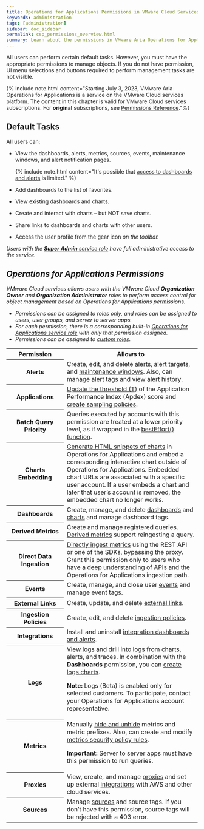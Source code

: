 ```yaml
---
title: Operations for Applications Permissions in VMware Cloud Services
keywords: administration
tags: [administration]
sidebar: doc_sidebar
permalink: csp_permissions_overview.html
summary: Learn about the permissions in VMware Aria Operations for Applications on VMware Cloud services.
---
```


All users can perform certain default tasks. However, you must have the appropriate permissions to manage objects. If you do not have permission, UI menu selections and buttons required to perform management tasks are not visible.

{% include note.html content="Starting July 3, 2023, VMware Aria Operations for Applications is a service on the VMware Cloud services platform. The content in this chapter is valid for VMware Cloud services subscriptions. For **original** subscriptions, see [Permissions Reference](permissions_overview.html)."%}

## Default Tasks

All users can:

  * View the dashboards, alerts, metrics, sources, events, maintenance windows, and alert notification pages.

      {% include note.html content="It's possible that [access to dashboards and alerts](csp_access.html#how-access-control-works) is limited." %}
  * Add dashboards to the list of favorites.
  * View existing dashboards and charts.
  * Create and interact with charts – but NOT save charts.
  * Share links to dashboards and charts with other users.
  * Access the user profile from the gear icon <i class="fa fa-cog"/> on the toolbar.

Users with the [**Super Admin** service role](csp_users_roles.html#operations-for-applications-service-roles-built-in) have full administrative access to the service.

## Operations for Applications Permissions

VMware Cloud services allows users with the VMware Cloud **Organization Owner** and **Organization Administrator** roles to perform access control for object management based on Operations for Applications permissions. 
- Permissions can be assigned to roles only, and roles can be assigned to users, user groups, and server to server apps.
- For each permission, there is a corresponding built-in [Operations for Applications service role](csp_users_roles.html#operations-for-applications-service-roles-built-in) with only that permission assigned.
- Permissions can be assigned to [custom roles](csp_users_roles.html#create-edit-or-delete-a-custom-role).

<table>
    <tr>
      <th width="30%">Permission</th>
      <th width="70%">Allows to</th>
    </tr>
    <tr>
      <th>Alerts</th>
      <td>Create, edit, and delete <a href="alerts.html">alerts</a>, <a href="webhooks_alert_notification.html">alert targets</a>, and <a href="maintenance_windows_managing.html">maintenance windows</a>. Also, can manage alert tags and view alert history.</td>
    </tr>
    <tr>
      <th>Applications</th>
      <td><a href="tracing_apdex.html">Update the threshold (T)</a> of the Application Performance Index (Apdex) score and <a href="trace_sampling_policies.html">create sampling policies</a>.</td>
    </tr>
    <tr>
      <th>Batch Query Priority</th>
      <td>Queries executed by accounts with this permission are treated at a lower priority level, as if wrapped in the <a href="ts_bestEffort.html">bestEffort() function</a>.</td>
    </tr>
    <tr>
      <th>Charts Embedding</th>
      <td><a href="ui_sharing.html#embed-a-chart-in-other-uis">Generate HTML snippets of charts</a> in Operations for Applications and embed a corresponding interactive chart outside of Operations for Applications. Embedded chart URLs are associated with a specific user account. If a user embeds a chart and later that user’s account is removed, the embedded chart no longer works.</td>
    </tr>
    <tr>
      <th>Dashboards</th>
      <td>Create, manage, and delete <a href="ui_dashboards.html">dashboards</a> and <a href="ui_charts.html">charts</a> and manage dashboard tags.</td>
    </tr>
    <tr>
      <th>Derived Metrics</th>
      <td>Create and manage registered queries. <a href="derived_metrics.html">Derived metrics</a> support reingesting a query.</td>
    </tr>
    <tr>
      <th>Direct Data Ingestion</th>
      <td><a href="direct_ingestion.html">Directly ingest metrics</a> using the REST API or one of the SDKs, bypassing the proxy. Grant this permission only to users who have a deep understanding of APIs and the Operations for Applications ingestion path.</td>
    </tr>
    <tr>
      <th>Events</th>
      <td>Create, manage, and close user <a href="events.html">events</a> and manage event tags.</td>
    </tr>
    <tr>
      <th>External Links</th>
      <td>Create, update, and delete <a href="external_links_managing.html">external links</a>.</td>
    </tr>
    <tr>
      <th>Ingestion Policies</th>
      <td>Create, edit, and delete <a href="ingestion_policies.html">ingestion policies</a>.</td>
    </tr>
    <tr>
      <th>Integrations</th>
      <td>Install and uninstall <a href="integrations.html">integration dashboards and alerts</a>.</td>
    </tr>
    <tr>
      <th>Logs</th>
      <td><a href="logging_log_browser.html">View logs</a> and drill into logs from charts, alerts, and traces. In combination with the <strong>Dashboards</strong> permission, you can <a href="logging_logs_chart.html">create logs charts</a>.
      <p><strong>Note:</strong> Logs (Beta) is enabled only for selected customers. To participate, contact your Operations for Applications account representative.</p></td>
    </tr>
    <tr>
      <th>Metrics</th>
      <td>Manually <a href="metrics_managing.html#hide-and-redisplay-metrics">hide and unhide</a> metrics and metric prefixes. Also, can create and modify <a href="metrics_managing.html">metrics security policy rules</a>.
      <p><strong>Important:</strong> Server to server apps must have this permission to run queries. </p></td>
    </tr>
    <tr>
      <th>Proxies</th>
      <td>View, create, and manage <a href="proxies_installing.html">proxies</a> and set up external <a href="label_integrations%20list.html">integrations</a> with AWS and other cloud services.</td>
    </tr>
    <tr>
      <th>Sources</th>
      <td>Manage <a href="sources_managing.html">sources</a> and source tags. If you don’t have this permission, source tags will be rejected with a 403 error.</td>
    </tr>
  </table>